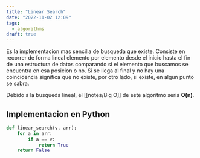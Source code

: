 ```yaml
---
title: "Linear Search"
date: "2022-11-02 12:09"
tags: 
  - algorithms
draft: true
---
```

Es la implementacion mas sencilla de busqueda que existe. Consiste en recorrer de forma lineal elemento por elemento desde el inicio hasta el fin de una estructura de datos comparando si el elemento que buscamos se encuentra en esa posicion o no. Si se llega al final y no hay una coincidencia significa que no existe, por otro lado, si existe, en algun punto se sabra.

Debido a la busqueda lineal, el [[notes/Big O]] de este algoritmo seria **O(n)**.
## Implementacion en Python
```Python
def linear_search(v, arr):
	for a in arr:
		if a == v:
			return True
	return False
```